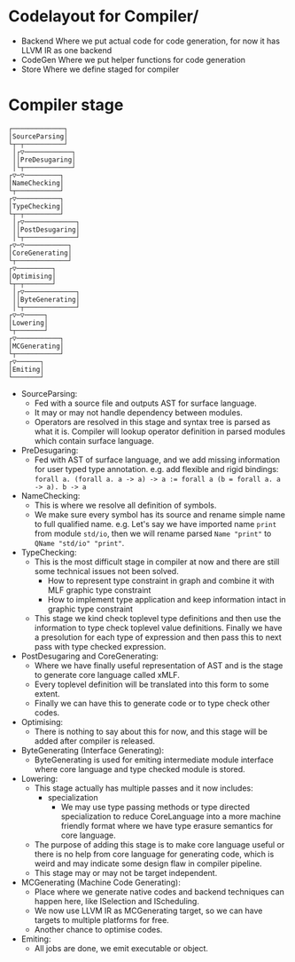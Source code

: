 # Codelayout for Compiler/

- Backend
    Where we put actual code for code generation, for now it has LLVM IR as one backend
- CodeGen
    Where we put helper functions for code generation
- Store
    Where we define staged for compiler

# Compiler stage

```text
┌─────────────┐
│SourceParsing│
└┬─┬──────────┘
 │┌▽────────────┐
 ││PreDesugaring│
 │└┬────────────┘
┌▽─▽─────────┐
│NameChecking│
└┬───────────┘
┌▽───────────┐
│TypeChecking│
└┬─┬─────────┘
 │┌▽─────────────┐
 ││PostDesugaring│
 │└┬─────────────┘
┌▽─▽───────────┐
│CoreGenerating│
└┬─────────────┘
┌▽─────────┐
│Optimising│
└┬─┬───────┘
 │┌▽─────────────┐
 ││ByteGenerating│
 │└┬─────────────┘
┌▽─▽─────┐
│Lowering│
└┬───────┘
┌▽───────────┐
│MCGenerating│
└┬───────────┘
┌▽──────┐
│Emiting│
└───────┘
```

- SourceParsing:
  - Fed with a source file and outputs AST for surface language.
  - It may or may not handle dependency between modules.
  - Operators are resolved in this stage and syntax tree is parsed as what it is. Compiler will lookup operator definition in parsed modules which contain surface language.
- PreDesugaring:
  - Fed with AST of surface language, and we add missing information for user typed type annotation. e.g. add flexible and rigid bindings: `forall a. (forall a. a -> a) -> a := forall a (b = forall a. a -> a). b -> a`
- NameChecking:
  - This is where we resolve all definition of symbols.
  - We make sure every symbol has its source and rename simple name to full qualified name. e.g. Let's say we have imported name `print` from module `std/io`, then we will rename parsed `Name "print"` to `QName "std/io" "print"`.
- TypeChecking:
  - This is the most difficult stage in compiler at now and there are still some technical issues not been solved.
    - How to represent type constraint in graph and combine it with MLF graphic type constraint
    - How to implement type application and keep information intact in graphic type constraint
  - This stage we kind check toplevel type definitions and then use the information to type check toplevel value definitions. Finally  we have a presolution for each type of expression and then pass this to next pass with type checked expression.
- PostDesugaring and CoreGenerating:
  - Where we have finally useful representation of AST and is the stage to generate core language called xMLF.
  - Every toplevel definition will be translated into this form to some extent.
  - Finally we can have this to generate code or to type check other codes.
- Optimising:
  - There is nothing to say about this for now, and this stage will be added after compiler is released.
- ByteGenerating (Interface Generating):
  - ByteGenerating is used for emiting intermediate module interface where core language and type checked module is stored.
- Lowering:
  - This stage actually has multiple passes and it now includes:
    - specialization
      - We may use type passing methods or type directed specialization to reduce CoreLanguage into a more machine friendly format where we have type erasure semantics for core language.
  - The purpose of adding this stage is to make core language useful or there is no help from core language for generating code, which is weird and may indicate some design flaw in compiler pipeline.
  - This stage may or may not be target independent.
- MCGenerating (Machine Code Generating):
  - Place where we generate native codes and backend techniques can happen here, like ISelection and IScheduling.
  - We now use LLVM IR as MCGenerating target, so we can have targets to multiple platforms for free.
  - Another chance to optimise codes.
- Emiting:
  - All jobs are done, we emit executable or object.
